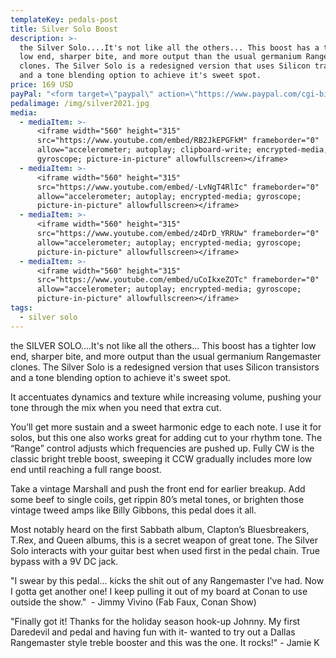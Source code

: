 ```yaml
---
templateKey: pedals-post
title: Silver Solo Boost
description: >-
  the Silver Solo....It's not like all the others... This boost has a tighter
  low end, sharper bite, and more output than the usual germanium Rangemaster
  clones. The Silver Solo is a redesigned version that uses Silicon transistors
  and a tone blending option to achieve it's sweet spot.
price: 169 USD
payPal: "<form target=\"paypal\" action=\"https://www.paypal.com/cgi-bin/webscr\" method=\"post\">\n<input type=\"hidden\" name=\"cmd\" value=\"_s-xclick\">\n<input type=\"hidden\" name=\"hosted_button_id\" value=\"KUCRGU2K57246\">\n<table>\n<tr><td><input type=\"hidden\" name=\"on0\" value=\"Buy Now\">Buy Now</td></tr><tr><td><select name=\"os0\">\n\t<option value=\"Silver Solo\">Silver Solo $169.00 USD</option>\n</select> </td></tr>\n</table>\n<input type=\"hidden\" name=\"currency_code\" value=\"USD\">\n<input type=\"image\" src=\"https://www.paypalobjects.com/en_US/i/btn/btn_cart_LG.gif\" border=\"0\" name=\"submit\" alt=\"PayPal - The safer, easier way to pay online!\">\n<img alt=\"\" border=\"0\" src=\"https://www.paypalobjects.com/en_US/i/scr/pixel.gif\" width=\"1\" height=\"1\">\n</form>\n\n\n"
pedalimage: /img/silver2021.jpg
media:
  - mediaItem: >-
      <iframe width="560" height="315"
      src="https://www.youtube.com/embed/RB2JkEPGFkM" frameborder="0"
      allow="accelerometer; autoplay; clipboard-write; encrypted-media;
      gyroscope; picture-in-picture" allowfullscreen></iframe>
  - mediaItem: >-
      <iframe width="560" height="315"
      src="https://www.youtube.com/embed/-LvNgT4RlIc" frameborder="0"
      allow="accelerometer; autoplay; encrypted-media; gyroscope;
      picture-in-picture" allowfullscreen></iframe>
  - mediaItem: >-
      <iframe width="560" height="315"
      src="https://www.youtube.com/embed/z4DrD_YRRUw" frameborder="0"
      allow="accelerometer; autoplay; encrypted-media; gyroscope;
      picture-in-picture" allowfullscreen></iframe>
  - mediaItem: >-
      <iframe width="560" height="315"
      src="https://www.youtube.com/embed/uCoIkxeZOTc" frameborder="0"
      allow="accelerometer; autoplay; encrypted-media; gyroscope;
      picture-in-picture" allowfullscreen></iframe>
tags:
  - silver solo
---
```

the SILVER SOLO....It's not like all the others... This boost has a tighter low end, sharper bite, and more output than the usual germanium Rangemaster clones. The Silver Solo is a redesigned version that uses Silicon transistors and a tone blending option to achieve it's sweet spot.

It accentuates dynamics and texture while increasing volume, pushing your tone through the mix when you need that extra cut.

You’ll get more sustain and a sweet harmonic edge to each note. I use it for solos, but this one also works great for adding cut to your rhythm tone. The “Range” control adjusts which frequencies are pushed up. Fully CW is the classic bright treble boost, sweeping it CCW gradually includes more low end until reaching a full range boost.

Take a vintage Marshall and push the front end for earlier breakup. Add some beef to single coils, get rippin 80’s metal tones, or brighten those vintage tweed amps like Billy Gibbons, this pedal does it all.

Most notably heard on the first Sabbath album, Clapton’s Bluesbreakers, T.Rex, and Queen albums, this is a secret weapon of great tone. The Silver Solo interacts with your guitar best when used first in the pedal chain. True bypass with a 9V DC jack.

"I swear by this pedal... kicks the shit out of any Rangemaster I've had. Now I gotta get another one! I keep pulling it out of my board at Conan to use outside the show."  - Jimmy Vivino (Fab Faux, Conan Show)

"Finally got it! Thanks for the holiday season hook-up Johnny. My first Daredevil and pedal and having fun with it- wanted to try out a Dallas Rangemaster style treble booster and this was the one. It rocks!"  - Jamie K
